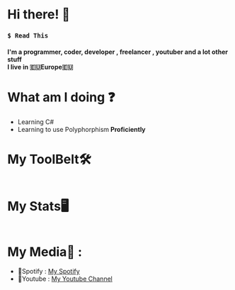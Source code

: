 <h1> Hi there! 📌</h1>
<h3><code>$ Read This</code></h3>
  <h4>I'm a programmer, coder, developer , freelancer , youtuber and a lot other stuff<br> I live in 🇪🇺Europe🇪🇺 </h4>
  
 <h1>What am I doing ❓</h1>
 </div>
  <ul>
    <li>Learning C#</li>
    <li>Learning to use Polyphorphism<strong> Proficiently</strong></li>
  </ul>
 </div>
 
<h1> My ToolBelt🛠️ </h1>
<div>
    <ul> 
       <img alt="" src = "https://img.shields.io/badge/-CSharp-%230170FE?&style=for-the-badge&logo=c-sharp&logoColor=white">
      <br>
      <img alt="" src = "https://img.shields.io/badge/Premiere%20Pro-8f2cd1?style=for-the-badge&logo=adobe-premiere-pro&logoColor=black">
      <br>
      <img alt="" src = "https://img.shields.io/badge/C++-00599C?style=for-the-badge&logo=cplusplus&logoColor=white">
  </ul>
</div>

<h1> My Stats🖥 </h1>
<div>
    <ul> 
      <img alt=""  src = "https://github-readme-stats.vercel.app/api?username=SxR28&show_icons=true&theme=synthwave"/>
      <br>
      <img alt=""  src = "https://github-readme-stats.vercel.app/api/top-langs/?username=SxR28&layout=compact&theme=synthwave"/>
  </ul>
</div>

<h1> My Media🔮 : </h1>
  <div>
    <ul>
      <li> 🎵Spotify : <a href="https://open.spotify.com/user/sorin006730">My Spotify</a> </li>
      <li> 🔴Youtube : <a href = "https://www.youtube.com/channel/UCP63Cs9W-La046KGMyi5jWw"> My Youtube Channel </a> </li>
    </ul>
  </div>
